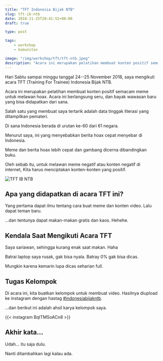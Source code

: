 ```yaml
---
title: "TFT Indonesia Bijak NTB"
slug: tft-ib-ntb
date: 2018-11-25T20:41:52+08:00
draft: true

type: post

tags:
    - workshop
    - komunitas

image: "/img/workshop/tft/tft-ntb.jpeg"
description: "Acara ini merupakan pelatihan membuat konten positif semacam meme untuk melawan hoax."
---
```


Hari Sabtu sampai minggu tanggal 24--25 November 2018, saya mengikuti acara TFT (Training For Trainee) Indonesia Bijak NTB.

Acara ini merupakan pelatihan membuat konten positif semacam meme untuk melawan hoax.
Acara ini berlangsung seru, dan bayak wawasan baru yang bisa didapatkan dari sana.

Salah satu yang membuat saya tertarik adalah data tinggak literasi
yang ditampilkan pemateri.

Di sana Indonesia berada di urutan ke-60 dari 61 negara.

Menurut saya, ini yang menyebabkan berita hoax cepat menyebar di Indonesia.

Meme dan berita hoax lebih cepat dan gambang dicerna dibandingkan buku.

Oleh sebab itu, untuk melawan meme negatif atau konten negatif
di internet, Kita harus menciptakan konten-konten yang positif.

![TFT IB NTB](/img/workshop/tft/tft-ntb.jpeg)

## Apa yang didapatkan di acara TFT ini?

Yang pertama dapat ilmu tentang cara buat meme dan konten video.
Lalu dapat teman baru.

...dan tentunya dapat makan-makan gratis dan kaos. Hehehe.

## Kendala Saat Mengikuti Acara TFT

Saya sariawan, sehingga kurang enak saat makan. Haha

Batrai laptop saya rusak, gak bisa nyala.
Batray 0% gak bisa dicas.

Mungkin karena kemarin lupa dicas seharian full.

## Tugas Kelompok

Di acara ini, kita buatkan kelompok untuk membuat video.
Hasilnya diupload ke instagram dengan hastag [#indonesiabijakntb](https://www.instagram.com/explore/tags/indonesiabijakntb/).

...dan berikut ini adalah ahsil karya kelompok saya.

{{< instagram BqlTMSoACn8 >}}

## Akhir kata...

Udah... itu saja dulu.

Nanti ditambahkan lagi kalau ada.